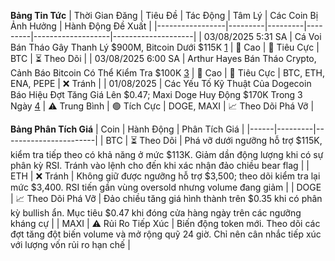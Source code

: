 **Bảng Tin Tức**
| Thời Gian Đăng | Tiêu Đề | Tác Động | Tâm Lý | Các Coin Bị Ảnh Hưởng | Hành Động Đề Xuất |
|-----------------|---------|---------|---------|-------------------|--------------------|
| 03/08/2025 5:31 SA | Cá Voi Bán Tháo Gây Thanh Lý $900M, Bitcoin Dưới $115K [1](https://www.ainvest.com/news/bitcoin-news-today-whale-sell-sends-crypto-market-tailspin-900m-24-hour-liquidations-2508/) | 🚨 Cao | 🔴 Tiêu Cực | BTC | ⏳ Theo Dõi |
| 03/08/2025 6:00 SA | Arthur Hayes Bán Tháo Crypto, Cảnh Báo Bitcoin Có Thể Kiểm Tra $100K [3](https://bitpinas.com/cryptocurrency/live-crypto-updates-aug-03-2025/) | 🚨 Cao | 🔴 Tiêu Cực | BTC, ETH, ENA, PEPE | ❌ Tránh |
| 01/08/2025 | Các Yếu Tố Kỹ Thuật Của Dogecoin Báo Hiệu Đợt Tăng Giá Lên $0.47; Maxi Doge Huy Động $170K Trong 3 Ngày [4](https://cryptodnes.bg/en/dogecoin-price-action-signals-rally-to-0-47-maxi-doge-to-explode-next/) | ⚠️ Trung Bình | 🟢 Tích Cực | DOGE, MAXI | 📈 Theo Dõi Phá Vỡ |

**Bảng Phân Tích Giá**
| Coin | Hành Động | Phân Tích Giá |
|------|---------|-----------------------|
| BTC | ⏳ Theo Dõi | Phá vỡ dưới ngưỡng hỗ trợ $115K, kiểm tra tiếp theo có khả năng ở mức $113K. Giảm dần động lượng khi có sự phân kỳ RSI. Tránh vào lệnh cho đến khi xác nhận đảo chiều bear flag |
| ETH | ❌ Tránh | Không giữ được ngưỡng hỗ trợ $3,500; theo dõi kiểm tra lại mức $3,400. RSI tiến gần vùng oversold nhưng volume đang giảm |
| DOGE | 📈 Theo Dõi Phá Vỡ | Đảo chiều tăng giá hình thành trên $0.35 khi có phân kỳ bullish ẩn. Mục tiêu $0.47 khi đóng cửa hàng ngày trên các ngưỡng kháng cự |
| MAXI | ⚠️ Rủi Ro Tiếp Xúc | Biến động token mới. Theo dõi các đợt tăng đột biến volume và mở rộng quỹ 24 giờ. Chỉ nên cân nhắc tiếp xúc với lượng vốn rủi ro hạn chế |